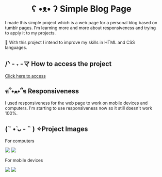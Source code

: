 <h1 align="center"> ʕ •ᴥ• ʔ	Simple Blog Page </h1>
<p>I made this simple project which is a web page for a personal blog based on tumblr pages. I'm learning more and more about responsiveness and trying to apply it to my projects.</p>
<p>🌱 With this project I intend to improve my skills in HTML and CSS languages.</p>
<h2>/ᐠ - ˕ -マ How to access the project</h2>
<a href="https://maridamaso.github.io/simple_blog_page/">Click here to access</a>
<h2>ฅ՞•ﻌ•՞ฅ Responsiveness</h2>
<p>I used responsiveness for the web page to work on mobile devices and computers. I'm starting to use responsiveness now so it still doesn't work 100%.</p>
<h2>(˵ •̀ ᴗ - ˵ ) ✧Project Images</h2>
<p>For computers</p>
<img src="Imagens/pag1.PNG">
<img src="Imagens/pag2.PNG">
<p>For mobile devices</p>
<img src="Imagens/cell1.jpeg">
<img src="Imagens/cell2.jpeg">
